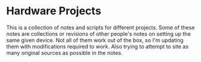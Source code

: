# Hardware Projects

This is a collection of notes and scripts for different projects.  Some of these notes are collections or revisions of other people's notes on setting up the same given device.  Not all of them work out of the box, so I'm updating them with modifications required to work.  Also trying to attempt to site as many original sources as possible in the notes.


